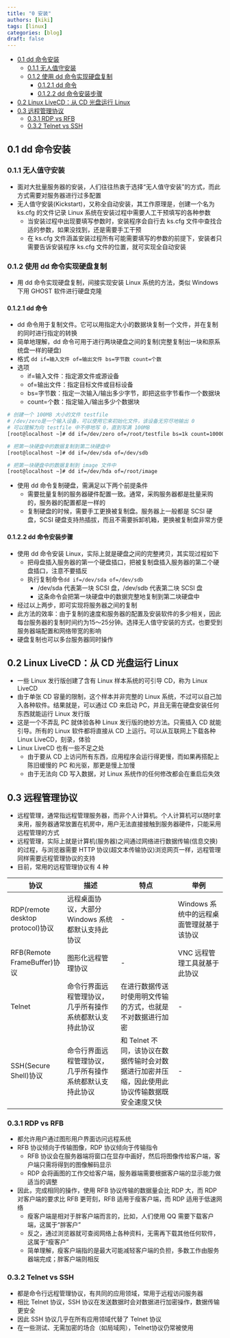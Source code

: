 ```yaml
---
title: "0 安装"
authors: [kiki]
tags: [linux]
categories: [blog]
draft: false
---
```


- [0.1 dd 命令安装](#01-dd-%e5%91%bd%e4%bb%a4%e5%ae%89%e8%a3%85)
  - [0.1.1 无人值守安装](#011-%e6%97%a0%e4%ba%ba%e5%80%bc%e5%ae%88%e5%ae%89%e8%a3%85)
  - [0.1.2 使用 dd 命令实现硬盘复制](#012-%e4%bd%bf%e7%94%a8-dd-%e5%91%bd%e4%bb%a4%e5%ae%9e%e7%8e%b0%e7%a1%ac%e7%9b%98%e5%a4%8d%e5%88%b6)
    - [0.1.2.1 dd 命令](#0121-dd-%e5%91%bd%e4%bb%a4)
    - [0.1.2.2 dd 命令安装步骤](#0122-dd-%e5%91%bd%e4%bb%a4%e5%ae%89%e8%a3%85%e6%ad%a5%e9%aa%a4)
- [0.2 Linux LiveCD：从 CD 光盘运行 Linux](#02-linux-livecd%e4%bb%8e-cd-%e5%85%89%e7%9b%98%e8%bf%90%e8%a1%8c-linux)
- [0.3 远程管理协议](#03-%e8%bf%9c%e7%a8%8b%e7%ae%a1%e7%90%86%e5%8d%8f%e8%ae%ae)
  - [0.3.1 RDP vs RFB](#031-rdp-vs-rfb)
  - [0.3.2 Telnet vs SSH](#032-telnet-vs-ssh)

## 0.1 dd 命令安装

### 0.1.1 无人值守安装

- 面对大批量服务器的安装，人们往往热衷于选择“无人值守安装”的方式，而此方式需要对服务器进行过多配置
- 无人值守安装(Kickstart)，又称全自动安装，其工作原理是，创建一个名为 ks.cfg 的文件记录 Linux 系统在安装过程中需要人工干预填写的各种参数
  - 当安装过程中出现要填写参数时，安装程序会自行去 ks.cfg 文件中查找合适的参数，如果没找到，还是需要手工干预
  - 在 ks.cfg 文件涵盖安装过程所有可能需要填写的参数的前提下，安装者只需要告诉安装程序 ks.cfg 文件的位置，就可实现全自动安装

### 0.1.2 使用 dd 命令实现硬盘复制

- 用 dd 命令实现硬盘复制，间接实现安装 Linux 系统的方法，类似 Windows 下用 GHOST 软件进行硬盘克隆

#### 0.1.2.1 dd 命令

- dd 命令用于复制文件。它可以用指定大小的数据块复制一个文件，并在复制的同时进行指定的转换
- 简单地理解，dd 命令可用于进行两块硬盘之间的复制(完整复制出一块和原系统盘一样的硬盘)
- 格式 `dd if=输入文件 of=输出文件 bs=字节数 count=个数`
- 选项
  - if=输入文件：指定源文件或源设备
  - of=输出文件：指定目标文件或目标设备
  - bs=字节数：指定一次输入/输出多少字节，即把这些字节看作一个数据块
  - count=个数：指定输入/输出多少个数据块

```sh
# 创建一个 100MB 大小的文件 testfile
# /dev/zero是一个输入设备，可以使用它来初始化文件，该设备无穷尽地输出 0
# 可以理解为向 testfile 中不停地写 0，直到写满 100MB
[root@localhost ~]# dd if=/dev/zero of=/root/testfile bs=1k count=100000

# 把第一块硬盘中的数据复制到第二块硬盘中
[root@localhost ~]# dd if=/dev/sda of=/dev/sdb

# 把第一块硬盘中的数据复制到 image 文件中
[root@localhost ~]# dd if=/dev/hda of=/root/image
```

- 使用 dd 命令复制硬盘，需满足以下两个前提条件
  - 需要批量复制的服务器硬件配置一致。通常，采购服务器都是批量采购的，服务器的配置都是一样的
  - 复制硬盘的时候，需要手工更换被复制盘。服务器上一般都是 SCSI 硬盘，SCSI 硬盘支持热插拔，而且不需要拆卸机箱，更换被复制盘非常方便

#### 0.1.2.2 dd 命令安装步骤

- 使用 dd 命令安装 Linux，实际上就是硬盘之间的完整拷贝，其实现过程如下
  - 把母盘插入服务器的第一个硬盘插口，把被复制盘插入服务器的第二个硬盘插口，注意不要插反
  - 执行复制命令`dd if=/dev/sda of=/dev/sdb`
    - /dev/sda 代表第一块 SCSI 盘，/dev/sdb 代表第二块 SCSI 盘
    - 这条命令会把第一块硬盘中的数据完整地复制到第二块硬盘中
- 经过以上两步，即可实现将服务器之间的复制
- 此方法的效率：由于复制的速度和服务器的配置及安装软件的多少相关，因此每台服务器的复制时间约为15〜25分钟。选择无人值守安装的方式，也要受到服务器端配置和网络带宽的影响
- 硬盘复制也可以多台服务器同时操作

## 0.2 Linux LiveCD：从 CD 光盘运行 Linux

- 一些 Linux 发行版创建了含有 Linux 样本系统的可引导 CD，称为 Linux LiveCD
- 由于单张 CD 容量的限制，这个样本并非完整的 Linux 系统，不过可以自己加入各种软件。结果就是，可以通过 CD 来启动 PC，并且无需在硬盘安装任何东西就能运行 Linux 发行版
- 这是一个不弄乱 PC 就体验各种 Linux 发行版的绝妙方法。只需插入 CD 就能引导。所有的 Linux 软件都将直接从 CD 上运行。可以从互联网上下载各种 Linux LiveCD，刻录，体验
- Linux LiveCD 也有一些不足之处
  - 由于要从 CD 上访问所有东西，应用程序会运行得更慢，而如果再搭配上陈旧缓慢的 PC 和光驱，那更是慢上加慢
  - 由于无法向 CD 写入数据，对 Linux 系统作的任何修改都会在重启后失效

## 0.3 远程管理协议

- 远程管理，通常指远程管理服务器，而非个人计算机。个人计算机可以随时拿来用，服务器通常放置在机房中，用户无法直接接触到服务器硬件，只能采用远程管理的方式
- 远程管理，实际上就是计算机(服务器)之间通过网络进行数据传输(信息交换)的过程，与浏览器需要 HTTP 协议(超文本传输协议)浏览网页一样，远程管理同样需要远程管理协议的支持
- 目前，常用的远程管理协议有 4 种

| 协议 | 描述 | 特点 | 举例 |
| --- | --- | --- | --- |
| RDP(remote desktop protocol)协议 | 远程桌面协议，大部分 Windows 系统都默认支持此协议 | - | Windows 系统中的远程桌面管理就基于该协议 |
| RFB(Remote FrameBuffer)协议 | 图形化远程管理协议 | - | VNC 远程管理工具就基于此协议 |
| Telnet | 命令行界面远程管理协议，几乎所有操作系统都默认支持此协议 | 在进行数据传送时使用明文传输的方式，也就是不对数据进行加密 | - |
| SSH(Secure Shell)协议 | 命令行界面远程管理协议，几乎所有操作系统都默认支持此协议 | 和 Telnet 不同，该协议在数据传输时会对数据进行加密并压缩，因此使用此协议传输数据既安全速度又快 | - |

### 0.3.1 RDP vs RFB

- 都允许用户通过图形用户界面访问远程系统
- RFB 协议倾向于传输图像，RDP 协议倾向于传输指令
  - RFB 协议会在服务器端将窗口在显存中画好，然后将图像传给客户端，客户端只需将得到的图像解码显示
  - RDP 会将画图的工作交给客户端，服务器端需要根据客户端的显示能力做适当的调整
- 因此，完成相同的操作，使用 RFB 协议传输的数据量会比 RDP 大，而 RDP 对客户端的要求比 RFB 更苛刻，RFB 适用于瘦客户端，而 RDP 适用于低速网络
  - 瘦客户端是相对于胖客户端而言的，比如，人们使用 QQ 需要下载客户端，这属于“胖客户”
  - 反之，通过浏览器就可查阅网络上各种资料，无需再下载其他任何软件，这属于“瘦客户”
  - 简单理解，瘦客户端指的是最大可能减轻客户端的负担，多数工作由服务器端完成；胖客户端则相反

### 0.3.2 Telnet vs SSH

- 都是命令行远程管理协议，有共同的应用领域，常用于远程访问服务器
- 相比 Telnet 协议，SSH 协议在发送数据时会对数据进行加密操作，数据传输更安全
- 因此 SSH 协议几乎在所有应用领域代替了 Telnet 协议
- 在一些测试、无需加密的场合（如局域网），Telnet协议仍常被使用
